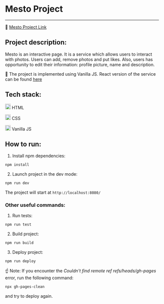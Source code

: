 # Mesto Project
_______
:rocket: [Mesto Project Link](https://tatianaryzhova.github.io/mesto/)

## Project description:

Mesto is an interactive page.
It is a service which allows users to interact with photos. Users can add, remove photos and put likes.
Also, users has opportunity to edit their information: profile picture, name and description.

:link: The project is implemented using Vanilla JS. React version of the service can be found [here](https://github.com/TatianaRyzhova/react-mesto-auth)

## Tech stack:

<code><img src="https://user-images.githubusercontent.com/56598375/123514858-3d309f80-d695-11eb-97b4-6a7a1ad2a920.png" alt="html-5" width="18px" height="18px"></code> HTML

<code><img src="https://user-images.githubusercontent.com/56598375/123514865-428dea00-d695-11eb-9808-a5bcd93bbfb5.png" alt="html-5" width="18px" height="18px"></code> CSS

<code><img src="https://user-images.githubusercontent.com/56598375/123516727-d794e100-d69d-11eb-9c06-fc90be91e717.png" alt="html-5" width="18px" height="18px"></code> Vanilla JS

## How to run:

1. Install npm dependencies:

```sh
npm install
```

2. Launch project in the dev mode:

```sh
npm run dev
```

The project will start at `http://localhost:8080/`

### Other useful commands:

1. Run tests:

```sh
npm run test
```

2. Build project:

```sh
npm run build
```

3. Deploy project:

```sh
npm run deploy
```

:point_up: Note: If you encounter the _Couldn't find remote ref refs/heads/gh-pages_ error, run the following command:

```sh
npx gh-pages-clean
```
and try to deploy again.
